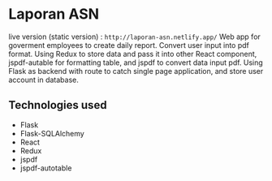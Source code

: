# Laporan ASN

live version (static version) : `http://laporan-asn.netlify.app/`
Web app for goverment employees to create daily report. Convert user input into pdf format. Using Redux to store data and pass it into other React component, jspdf-autable for formatting table, and jspdf to convert data input pdf. Using Flask as backend with route to catch single page application, and store user account in database.

## Technologies used

- Flask
- Flask-SQLAlchemy
- React
- Redux
- jspdf
- jspdf-autotable 
